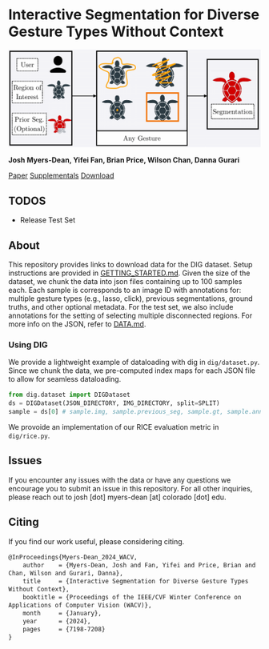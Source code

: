 # Interactive Segmentation for Diverse Gesture Types Without Context
![A diagram show our pipeline for gesture-agnostic, context-free interactive segmentation. The left column shows a user, a turtle, and an optional previously colored turtle. The middle column shows 4 turtles with 4 different interactive gestures. The last column shows a colored in turtle.](static/teaser.png)

__Josh Myers-Dean, Yifei Fan, Brian Price, Wilson Chan, Danna Gurari__

[Paper](https://openaccess.thecvf.com/content/WACV2024/papers/Myers-Dean_Interactive_Segmentation_for_Diverse_Gesture_Types_Without_Context_WACV_2024_paper.pdf) [Supplementals](https://openaccess.thecvf.com/content/WACV2024/supplemental/Myers-Dean_Interactive_Segmentation_for_WACV_2024_supplemental.pdf) [Download](https://o365coloradoedu-my.sharepoint.com/:f:/g/personal/jomy5901_colorado_edu/EuRcuFEdTdhFje_uBObq-gYBx8y8xEOqMxi2BmoIRlYqiQ)

## TODOS
- Release Test Set

## About
This repository provides links to download data for the DIG dataset. Setup instructions are provided in [GETTING_STARTED.md](GETTING_STARTED.md). Given the size of the dataset, we chunk the data into json files containing up to 100 samples each. Each sample is corresponds to an image ID with annotations for: multiple gesture types (e.g., lasso, click), previous segmentations, ground truths, and other optional metadata. For the test set, we also include annotations for the setting of selecting multiple disconnected regions. For more info on the JSON, refer to [DATA.md](DATA.md).

### Using DIG
We provide a lightweight example of dataloading with dig in `dig/dataset.py`. Since we chunk the data, we pre-computed index maps for each JSON file to allow for seamless dataloading.
```python
from dig.dataset import DIGDataset
ds = DIGDataset(JSON_DIRECTORY, IMG_DIRECTORY, split=SPLIT)
sample = ds[0] # sample.img, sample.previous_seg, sample.gt, sample.annotation
```

We provoide an implementation of our RICE evaluation metric in `dig/rice.py`.

## Issues
If you encounter any issues with the data or have any questions we encourage you to submit an issue in this repository. For all other inquiries, please reach out to josh [dot] myers-dean [at] colorado [dot] edu.

## Citing
If you find our work useful, please considering citing.
```
@InProceedings{Myers-Dean_2024_WACV,
    author    = {Myers-Dean, Josh and Fan, Yifei and Price, Brian and Chan, Wilson and Gurari, Danna},
    title     = {Interactive Segmentation for Diverse Gesture Types Without Context},
    booktitle = {Proceedings of the IEEE/CVF Winter Conference on Applications of Computer Vision (WACV)},
    month     = {January},
    year      = {2024},
    pages     = {7198-7208}
}
```
